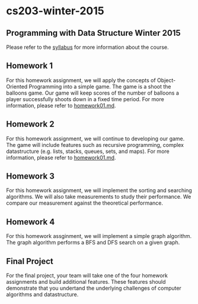 # cs203-winter-2015

## Programming with Data Structure Winter 2015

Please refer to the [syllabus](https://github.com/csula/cs203-winter-2015/blob/master/Syllabus.md) for more information about the course.  

## Homework 1

For this homework assignment, we will apply the concepts of Object-Oriented Programming into a simple game.  The game is a shoot the balloons game.  Our game will keep scores of the number of balloons a player successfully shoots down in a fixed time period.  For more information, please refer to [homework01.md](https://github.com/csula/cs203-winter-2015/blob/master/assignments/homework01.md).

## Homework 2

For this homework assignment, we will continue to developing our game.  The game will include features such as recursive programming, complex datastructure (e.g. lists, stacks, queues, sets, and maps).  For more information, please refer to [homework01.md](https://github.com/csula/cs203-winter-2015/blob/master/assignments/homework02.md).

## Homework 3

For this homework assignment, we will implement the sorting and searching algorithms.  We will also take measurements to study their performance.  We compare our measurement against the theoretical performance.

## Homework 4

For this homework assginment, we will implement a simple graph algorithm.  The graph algorithm performs a BFS and DFS search on a given graph.

## Final Project

For the final project, your team will take one of the four homework assignments and build additional features.  These features should demonstrate that you undertand the underlying challenges of computer algorithms and datastructure.

